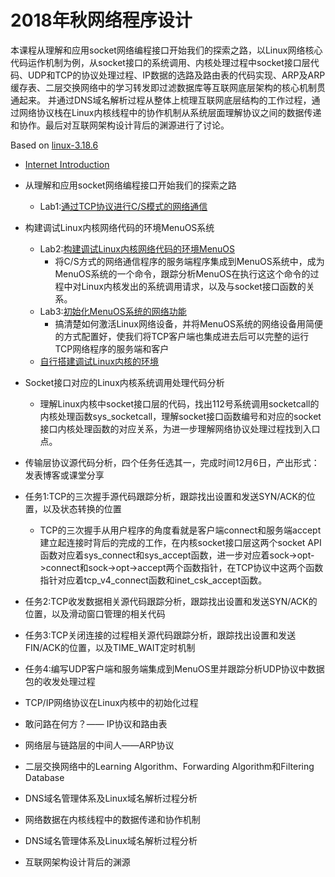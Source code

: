 # 2018年秋网络程序设计

本课程从理解和应用socket网络编程接口开始我们的探索之路，以Linux网络核心代码运作机制为例，从socket接口的系统调用、内核处理过程中socket接口层代码、UDP和TCP的协议处理过程、IP数据的选路及路由表的代码实现、ARP及ARP缓存表、二层交换网络中的学习转发即过滤数据库等互联网底层架构的核心机制贯通起来。
并通过DNS域名解析过程从整体上梳理互联网底层结构的工作过程，通过网络协议栈在Linux内核线程中的协作机制从系统层面理解协议之间的数据传递和协作。最后对互联网架构设计背后的渊源进行了讨论。

Based on [linux-3.18.6](http://codelab.shiyanlou.com/source/xref/linux-3.18.6/)

* [Internet Introduction](https://github.com/mengning/linuxnet/raw/master/pics/Introduction.pdf)
* 从理解和应用socket网络编程接口开始我们的探索之路	
  * Lab1:[通过TCP协议进行C/S模式的网络通信](https://www.shiyanlou.com/courses/1198)
* 构建调试Linux内核网络代码的环境MenuOS系统
  * Lab2:[构建调试Linux内核网络代码的环境MenuOS](https://www.shiyanlou.com/courses/1198)
     * 将C/S方式的网络通信程序的服务端程序集成到MenuOS系统中，成为MenuOS系统的一个命令，跟踪分析MenuOS在执行这这个命令的过程中对Linux内核发出的系统调用请求，以及与socket接口函数的关系。
  * Lab3:[初始化MenuOS系统的网络功能](https://www.shiyanlou.com/courses/1198)
     * 搞清楚如何激活Linux网络设备，并将MenuOS系统的网络设备用简便的方式配置好，使我们将TCP客户端也集成进去后可以完整的运行TCP网络程序的服务端和客户
  * [自行搭建调试Linux内核的环境](https://github.com/mengning/linuxnet/raw/master/pics/BuildAndRunLinuxSystem.pdf)

* Socket接口对应的Linux内核系统调用处理代码分析
  * 理解Linux内核中socket接口层的代码，找出112号系统调用socketcall的内核处理函数sys_socketcall，理解socket接口函数编号和对应的socket接口内核处理函数的对应关系，为进一步理解网络协议处理过程找到入口点。

* 传输层协议源代码分析，四个任务任选其一，完成时间12月6日，产出形式：发表博客或课堂分享
 * 任务1:TCP的三次握手源代码跟踪分析，跟踪找出设置和发送SYN/ACK的位置，以及状态转换的位置
   * TCP的三次握手从用户程序的角度看就是客户端connect和服务端accept建立起连接时背后的完成的工作，在内核socket接口层这两个socket API函数对应着sys_connect和sys_accept函数，进一步对应着sock->opt->connect和sock->opt->accept两个函数指针，在TCP协议中这两个函数指针对应着tcp_v4_connect函数和inet_csk_accept函数。
 * 任务2:TCP收发数据相关源代码跟踪分析，跟踪找出设置和发送SYN/ACK的位置，以及滑动窗口管理的相关代码
 * 任务3:TCP关闭连接的过程相关源代码跟踪分析，跟踪找出设置和发送FIN/ACK的位置，以及TIME_WAIT定时机制 
 * 任务4:编写UDP客户端和服务端集成到MenuOS里并跟踪分析UDP协议中数据包的收发处理过程	

* TCP/IP网络协议在Linux内核中的初始化过程

* 敢问路在何方？—— IP协议和路由表	
* 网络层与链路层的中间人——ARP协议	
* 二层交换网络中的Learning Algorithm、Forwarding Algorithm和Filtering Database	
* DNS域名管理体系及Linux域名解析过程分析	
* 网络数据在内核线程中的数据传递和协作机制	
* DNS域名管理体系及Linux域名解析过程分析	
* 互联网架构设计背后的渊源	
